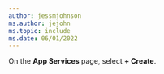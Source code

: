 ```yaml
---
author: jessmjohnson
ms.author: jejohn
ms.topic: include
ms.date: 06/01/2022
---
```


On the **App Services** page, select **+ Create**.
